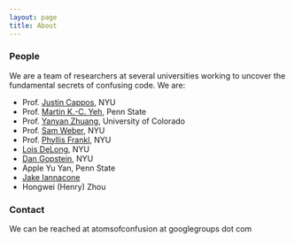```yaml
---
layout: page
title: About
---
```


### People

We are a team of researchers at several universities working to uncover the
fundamental secrets of confusing code. We are:

 * Prof. [Justin Cappos](https://ssl.engineering.nyu.edu/personalpages/jcappos), NYU
 * Prof. [Martin K.-C. Yeh](http://brandywine.psu.edu/person/martin-yeh), Penn State
 * Prof. [Yanyan Zhuang](http://www.cs.uccs.edu/~yzhuang/), University of Colorado
 * Prof. [Sam Weber](https://ssl.engineering.nyu.edu/people#sam_weber), NYU
 * Prof. [Phyllis Frankl](http://engineering.nyu.edu/people/phyllis-frankl), NYU
 * [Lois DeLong](https://ssl.engineering.nyu.edu/people#lois_delong), NYU
 * [Dan Gopstein](https://ssl.engineering.nyu.edu/people#dan_gopstein), NYU
 * Apple Yu Yan, Penn State
 * [Jake Iannacone](https://ssl.engineering.nyu.edu/people#jake_iannacone)
 * Hongwei (Henry) Zhou

### Contact

We can be reached at atomsofconfusion at googlegroups dot com
